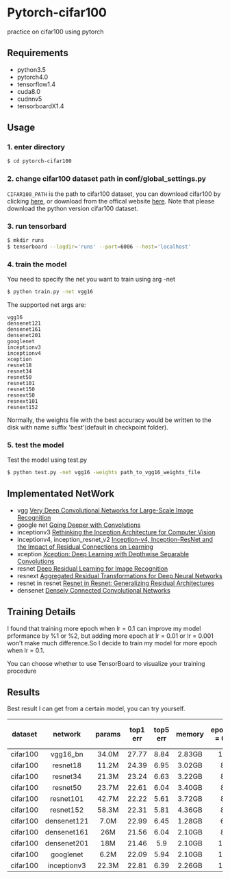 # Pytorch-cifar100

practice on cifar100 using pytorch

## Requirements
- python3.5
- pytorch4.0
- tensorflow1.4
- cuda8.0
- cudnnv5
- tensorboardX1.4
## Usage

### 1. enter directory
```bash
$ cd pytorch-cifar100
```

### 2. change cifar100 dataset path in conf/global_settings.py
```CIFAR100_PATH``` is the path to cifar100 dataset, you can download cifar100 by clicking [here](https://www.cs.toronto.edu/~kriz/cifar-100-python.tar.gz), or download from the offical website [here](https://www.cs.toronto.edu/~kriz/cifar.html). Note that please download the python version cifar100 dataset.

### 3. run tensorbard
```bash
$ mkdir runs
$ tensorboard --logdir='runs' --port=6006 --host='localhost'
```

### 4. train the model
You need to specify the net you want to train using arg -net

```bash
$ python train.py -net vgg16
```
The supported net args are:
```
vgg16
densenet121
densenet161
densenet201
googlenet
inceptionv3
inceptionv4
xception
resnet18
resnet34
resnet50
resnet101
resnet150
resnext50
resnext101
resnext152
```
Normally, the weights file with the best accuracy would be written to the disk with name suffix 'best'(default in checkpoint folder).

### 5. test the model
Test the model using test.py
```bash
$ python test.py -net vgg16 -weights path_to_vgg16_weights_file
```

## Implementated NetWork

- vgg [Very Deep Convolutional Networks for Large-Scale Image Recognition](https://arxiv.org/abs/1409.1556v6)
- google net [Going Deeper with Convolutions](https://arxiv.org/abs/1409.4842v1)
- inceptionv3 [Rethinking the Inception Architecture for Computer Vision](https://arxiv.org/abs/1512.00567v3)
- inceptionv4, inception_resnet_v2 [Inception-v4, Inception-ResNet and the Impact of Residual Connections on Learning](https://arxiv.org/abs/1602.07261)
- xception [Xception: Deep Learning with Depthwise Separable Convolutions](https://arxiv.org/abs/1610.02357)
- resnet [Deep Residual Learning for Image Recognition](https://arxiv.org/abs/1512.03385v1)
- resnext [Aggregated Residual Transformations for Deep Neural Networks](https://arxiv.org/abs/1611.05431v2)
- resnet in resnet [Resnet in Resnet: Generalizing Residual Architectures](https://arxiv.org/abs/1603.08029v1)
- densenet [Densely Connected Convolutional Networks](https://arxiv.org/abs/1608.06993v5)
    
## Training Details
I found that training more epoch when lr = 0.1 can improve
my model prformance by %1 or %2, but adding more epoch at lr = 0.01
or lr = 0.001 won't make much difference.So I decide to train my
model for more epoch when lr = 0.1.

You can choose whether to use TensorBoard to visualize your training procedure

## Results
Best result I can get from a certain model, you can try yourself.

|dataset|network|params|top1 err|top5 err|memory|epoch(lr = 0.1)|epoch(lr = 0.01)|epoch(lr = 0.001)|total epoch|
|:---:|:---:|:---:|:---:|:---:|:---:|:---:|:---:|:---:|:---:|
|cifar100|vgg16_bn|34.0M|27.77|8.84|2.83GB|140|40|40|220|
|cifar100|resnet18|11.2M|24.39|6.95|3.02GB|80|60|60|200|
|cifar100|resnet34|21.3M|23.24|6.63|3.22GB|80|60|60|200|
|cifar100|resnet50|23.7M|22.61|6.04|3.40GB|80|60|60|200|
|cifar100|resnet101|42.7M|22.22|5.61|3.72GB|80|60|60|200|
|cifar100|resnet152|58.3M|22.31|5.81|4.36GB|80|60|60|200|
|cifar100|densenet121|7.0M|22.99|6.45|1.28GB|60|40|40|140|
|cifar100|densenet161|26M|21.56|6.04|2.10GB|80|40|40|160|
|cifar100|densenet201|18M|21.46|5.9|2.10GB|100|40|40|180|
|cifar100|googlenet|6.2M|22.09|5.94|2.10GB|100|40|40|180|
|cifar100|inceptionv3|22.3M|22.81|6.39|2.26GB|140|80|60|280|



